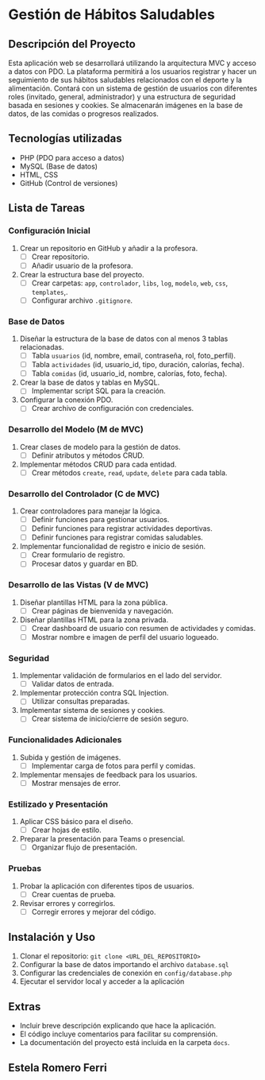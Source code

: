# Gestión de Hábitos Saludables

## Descripción del Proyecto
Esta aplicación web se desarrollará utilizando la arquitectura MVC y acceso a datos con PDO. La plataforma permitirá a los usuarios registrar y hacer un seguimiento de sus hábitos saludables relacionados con el deporte y la alimentación. Contará con un sistema de gestión de usuarios con diferentes roles (invitado, general, administrador) y una estructura de seguridad basada en sesiones y cookies. Se almacenarán imágenes en la base de datos, de las comidas o progresos realizados. 

## Tecnologías utilizadas
- PHP (PDO para acceso a datos)
- MySQL (Base de datos)
- HTML, CSS
- GitHub (Control de versiones)

## Lista de Tareas

### Configuración Inicial
1. Crear un repositorio en GitHub y añadir a la profesora.
    - [ ] Crear repositorio.
    - [ ] Añadir usuario de la profesora.
2. Crear la estructura base del proyecto.
    - [ ] Crear carpetas: `app`, `controlador`, `libs`, `log`, `modelo`, `web`, `css`, `templates`,.
    - [ ] Configurar archivo `.gitignore`.

### Base de Datos
1. Diseñar la estructura de la base de datos con al menos 3 tablas relacionadas.
    - [ ] Tabla `usuarios` (id, nombre, email, contraseña, rol, foto_perfil).
    - [ ] Tabla `actividades` (id, usuario_id, tipo, duración, calorías, fecha).
    - [ ] Tabla `comidas` (id, usuario_id, nombre, calorías, foto, fecha).
2. Crear la base de datos y tablas en MySQL.
    - [ ] Implementar script SQL para la creación.
3. Configurar la conexión PDO.
    - [ ] Crear archivo de configuración con credenciales.

### Desarrollo del Modelo (M de MVC)
1. Crear clases de modelo para la gestión de datos.
    - [ ] Definir atributos y métodos CRUD. 
2. Implementar métodos CRUD para cada entidad.
    - [ ] Crear métodos `create`, `read`, `update`, `delete` para cada tabla.

### Desarrollo del Controlador (C de MVC)
1. Crear controladores para manejar la lógica.
    - [ ] Definir funciones para gestionar usuarios.
    - [ ] Definir funciones para registrar actividades deportivas.
    - [ ] Definir funciones para registrar comidas saludables.
2. Implementar funcionalidad de registro e inicio de sesión.
    - [ ] Crear formulario de registro.
    - [ ] Procesar datos y guardar en BD.

### Desarrollo de las Vistas (V de MVC)
1. Diseñar plantillas HTML para la zona pública.
    - [ ] Crear páginas de bienvenida y navegación.
2. Diseñar plantillas HTML para la zona privada.
    - [ ] Crear dashboard de usuario con resumen de actividades y comidas.
    - [ ] Mostrar nombre e imagen de perfil del usuario logueado.

### Seguridad
1. Implementar validación de formularios en el lado del servidor.
    - [ ] Validar datos de entrada.
2. Implementar protección contra SQL Injection.
    - [ ] Utilizar consultas preparadas.
3. Implementar sistema de sesiones y cookies.
    - [ ] Crear sistema de inicio/cierre de sesión seguro.

### Funcionalidades Adicionales
1. Subida y gestión de imágenes.
    - [ ] Implementar carga de fotos para perfil y comidas.
2. Implementar mensajes de feedback para los usuarios.
    - [ ] Mostrar mensajes de error.

### Estilizado y Presentación
1. Aplicar CSS básico para el diseño.
    - [ ] Crear hojas de estilo.
2. Preparar la presentación para Teams o presencial.
    - [ ] Organizar flujo de presentación.

### Pruebas
1. Probar la aplicación con diferentes tipos de usuarios.
    - [ ] Crear cuentas de prueba.
2. Revisar errores y corregirlos.
    - [ ] Corregir errores y mejorar del código.

## Instalación y Uso
1. Clonar el repositorio: `git clone <URL_DEL_REPOSITORIO>`
2. Configurar la base de datos importando el archivo `database.sql`
3. Configurar las credenciales de conexión en `config/database.php`
4. Ejecutar el servidor local y acceder a la aplicación

## Extras
- Incluir breve descripción explicando que hace la aplicación. 
- El código incluye comentarios para facilitar su comprensión.
- La documentación del proyecto está incluida en la carpeta `docs`.

## Estela Romero Ferri

